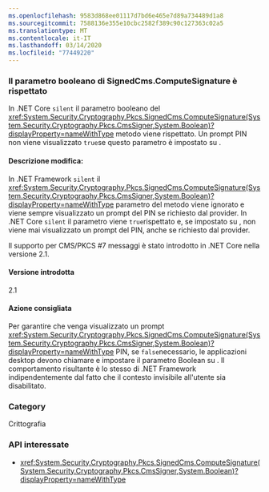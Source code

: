 ```yaml
---
ms.openlocfilehash: 9583d868ee01117d7bd6e465e7d89a734489d1a8
ms.sourcegitcommit: 7588136e355e10cbc2582f389c90c127363c02a5
ms.translationtype: MT
ms.contentlocale: it-IT
ms.lasthandoff: 03/14/2020
ms.locfileid: "77449220"
---
```

### <a name="boolean-parameter-of-signedcmscomputesignature-is-respected"></a>Il parametro booleano di SignedCms.ComputeSignature è rispettato

In .NET Core `silent` il parametro booleano del <xref:System.Security.Cryptography.Pkcs.SignedCms.ComputeSignature(System.Security.Cryptography.Pkcs.CmsSigner,System.Boolean)?displayProperty=nameWithType> metodo viene rispettato. Un prompt PIN non viene visualizzato `true`se questo parametro è impostato su .

#### <a name="change-description"></a>Descrizione modifica:

In .NET Framework `silent` il <xref:System.Security.Cryptography.Pkcs.SignedCms.ComputeSignature(System.Security.Cryptography.Pkcs.CmsSigner,System.Boolean)?displayProperty=nameWithType> parametro del metodo viene ignorato e viene sempre visualizzato un prompt del PIN se richiesto dal provider. In .NET Core `silent` il parametro viene `true`rispettato e, se impostato su , non viene mai visualizzato un prompt del PIN, anche se richiesto dal provider.

Il supporto per CMS/PKCS #7 messaggi è stato introdotto in .NET Core nella versione 2.1.

#### <a name="version-introduced"></a>Versione introdotta

2.1

#### <a name="recommended-action"></a>Azione consigliata

Per garantire che venga visualizzato un prompt <xref:System.Security.Cryptography.Pkcs.SignedCms.ComputeSignature(System.Security.Cryptography.Pkcs.CmsSigner,System.Boolean)?displayProperty=nameWithType> PIN, se `false`necessario, le applicazioni desktop devono chiamare e impostare il parametro Boolean su . Il comportamento risultante è lo stesso di .NET Framework indipendentemente dal fatto che il contesto invisibile all'utente sia disabilitato.

### <a name="category"></a>Category

Crittografia

### <a name="affected-apis"></a>API interessate

- <xref:System.Security.Cryptography.Pkcs.SignedCms.ComputeSignature(System.Security.Cryptography.Pkcs.CmsSigner,System.Boolean)?displayProperty=nameWithType>

<!--

### Affected APIs

- `M:System.Security.Cryptography.Pkcs.SignedCms.ComputeSignature(System.Security.Cryptography.Pkcs.CmsSigner,System.Boolean)`

-->
